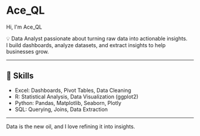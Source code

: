 # Ace_QL
 Hi, I'm Ace_QL 

💡 Data Analyst passionate about turning raw data into actionable insights.  
I build dashboards, analyze datasets, and extract insights to help businesses grow.  

---

## 🚀 Skills
- Excel: Dashboards, Pivot Tables, Data Cleaning  
- R: Statistical Analysis, Data Visualization (ggplot2)  
- Python: Pandas, Matplotlib, Seaborn, Plotly  
- SQL: Querying, Joins, Data Extraction

 ----
 
Data is the new oil, and I love refining it into insights.
